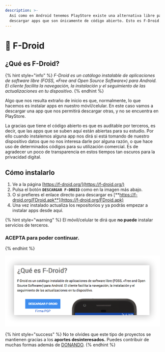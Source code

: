 ```yaml
---
description: >-
  Así como en Android tenemos PlayStore existe una alternativa libre para poder
  descargar apps que son únicamente de código abierto. Esto es F-Droid.
---
```


# 📱 F-Droid

## ¿Qué es F-Droid?

{% hint style="info" %}
_F-Droid es un catálogo instalable de aplicaciones de software libre (FOSS, «Free and Open Source Software») para Android. El cliente facilita la navegación, la instalación y el seguimiento de las actualizaciones en tu dispositivo._
{% endhint %}

Algo que nos resulta extraño de inicio es que, normalmente, lo que hacemos es instalar apps en nuestro móvil/celular. En este caso vamos a descargar una app que nos permitirá descargar otras, y no se encuentra en PlayStore.

La gracias que tiene el código abierto es que es auditable por terceros, es decir, que las apps que se suben aquí están abiertas para su estudio. Por ello cuando instalemos alguna app nos dirá si está tomando de nuestro dispositivo datos que no nos interesa darle por alguna razón, o que hace uso de determinados códigos para su utilización comercial. Es de agradecer un poco de transparencia en estos tiempos tan oscuros para la privacidad digital.

## Cómo instalarlo

1. Ve a la página [https://f-droid.org/](https://f-droid.org/)
2. Pulsa el botón **`DESCARGAR F-DROID`** como en la imagen más abajo.
3. O si prefieres el enlace directo para descargar es [**https://f-droid.org/FDroid.apk**](https://f-droid.org/FDroid.apk)
4. Una vez instalado actualiza los repositorios y ya podrás empezar a instalar apps desde aquí.

{% hint style="warning" %}
El móvil/celular te dirá que **no puede** instalar servicios de terceros.

### **ACEPTA para poder continuar.**
{% endhint %}

![](../.gitbook/assets/Captura-de-pantalla-2019-11-23-23.55.16.png)

{% hint style="success" %}
No te olvides que este tipo de proyectos se mantienen gracias a los **aportes desinteresados.** Puedes contribuir de muchas formas además de [DONANDO](https://f-droid.org/es/contribute/).
{% endhint %}
